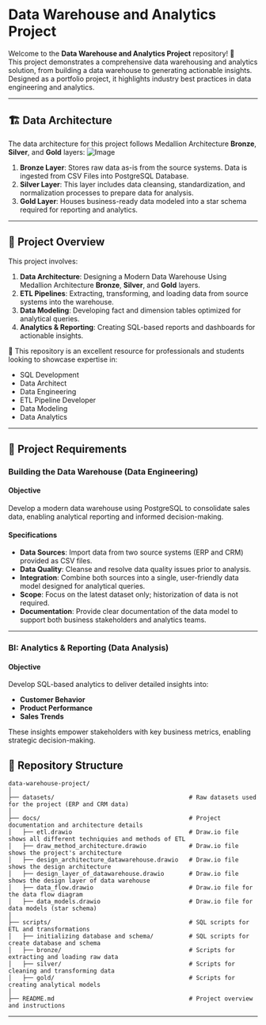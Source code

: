 # Data Warehouse and Analytics Project

Welcome to the **Data Warehouse and Analytics Project** repository! 🚀  
This project demonstrates a comprehensive data warehousing and analytics solution, from building a data warehouse to generating actionable insights. Designed as a portfolio project, it highlights industry best practices in data engineering and analytics.

---
## 🏗️ Data Architecture

The data architecture for this project follows Medallion Architecture **Bronze**, **Silver**, and **Gold** layers:
![Image](https://github.com/user-attachments/assets/9286dd18-20ed-439e-a87c-fa482f977de6)

1. **Bronze Layer**: Stores raw data as-is from the source systems. Data is ingested from CSV Files into PostgreSQL Database.
2. **Silver Layer**: This layer includes data cleansing, standardization, and normalization processes to prepare data for analysis.
3. **Gold Layer**: Houses business-ready data modeled into a star schema required for reporting and analytics.

---
## 📖 Project Overview

This project involves:

1. **Data Architecture**: Designing a Modern Data Warehouse Using Medallion Architecture **Bronze**, **Silver**, and **Gold** layers.
2. **ETL Pipelines**: Extracting, transforming, and loading data from source systems into the warehouse.
3. **Data Modeling**: Developing fact and dimension tables optimized for analytical queries.
4. **Analytics & Reporting**: Creating SQL-based reports and dashboards for actionable insights.

🎯 This repository is an excellent resource for professionals and students looking to showcase expertise in:
- SQL Development
- Data Architect
- Data Engineering  
- ETL Pipeline Developer  
- Data Modeling  
- Data Analytics  

---
## 🚀 Project Requirements

### Building the Data Warehouse (Data Engineering)

#### Objective
Develop a modern data warehouse using PostgreSQL to consolidate sales data, enabling analytical reporting and informed decision-making.

#### Specifications
- **Data Sources**: Import data from two source systems (ERP and CRM) provided as CSV files.
- **Data Quality**: Cleanse and resolve data quality issues prior to analysis.
- **Integration**: Combine both sources into a single, user-friendly data model designed for analytical queries.
- **Scope**: Focus on the latest dataset only; historization of data is not required.
- **Documentation**: Provide clear documentation of the data model to support both business stakeholders and analytics teams.

---
### BI: Analytics & Reporting (Data Analysis)

#### Objective
Develop SQL-based analytics to deliver detailed insights into:
- **Customer Behavior**
- **Product Performance**
- **Sales Trends**

These insights empower stakeholders with key business metrics, enabling strategic decision-making.  

## 📂 Repository Structure
```
data-warehouse-project/
│
├── datasets/                                      # Raw datasets used for the project (ERP and CRM data)
│
├── docs/                                          # Project documentation and architecture details
│   ├── etl.drawio                                 # Draw.io file shows all different techniquies and methods of ETL
│   ├── draw_method_architecture.drawio            # Draw.io file shows the project's architecture
│   ├── design_architecture_datawarehouse.drawio   # Draw.io file shows the design architecture
│   ├── design_layer_of_datawarehouse.drawio       # Draw.io file shows the design layer of data warehouse
│   ├── data_flow.drawio                           # Draw.io file for the data flow diagram
│   ├── data_models.drawio                         # Draw.io file for data models (star schema)
│
├── scripts/                                       # SQL scripts for ETL and transformations
│   ├── initializing database and schema/          # SQL scripts for create database and schema
│   ├── bronze/                                    # Scripts for extracting and loading raw data
│   ├── silver/                                    # Scripts for cleaning and transforming data
│   ├── gold/                                      # Scripts for creating analytical models
│
├── README.md                                      # Project overview and instructions
```
---
